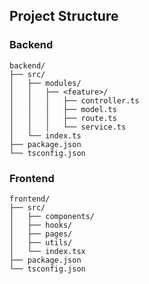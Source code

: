 ## Project Structure

### Backend
```
backend/
├── src/
│   ├── modules/
│   │   ├── <feature>/
│   │   │   ├── controller.ts
│   │   │   ├── model.ts
│   │   │   ├── route.ts
│   │   │   └── service.ts
│   └── index.ts
├── package.json
└── tsconfig.json
```

### Frontend
```
frontend/
├── src/
│   ├── components/
│   ├── hooks/
│   ├── pages/
│   ├── utils/
│   └── index.tsx
├── package.json
└── tsconfig.json
```


